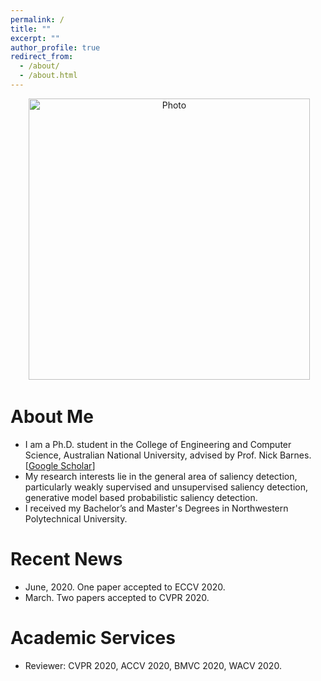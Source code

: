 ```yaml
---
permalink: /
title: ""
excerpt: ""
author_profile: true
redirect_from: 
  - /about/
  - /about.html
---
```


<p align="center">
  <img src="https://JingZhang617.github.io/file/jing_img.jpeg?raw=true" alt="Photo" style="width: 450px;"/> 
</p>

# About Me
* I am a Ph.D. student in the College of Engineering and Computer Science, Australian National University, advised by Prof. Nick Barnes. [[Google Scholar](https://scholar.google.com.au/citations?user=Qa1DMv8AAAAJ&hl=en)]
* My research interests lie in the general area of saliency detection, particularly weakly supervised and unsupervised saliency detection, generative model based probabilistic saliency detection.
* I received my Bachelor’s and Master's Degrees in Northwestern Polytechnical University.

# Recent News
* June, 2020. One paper accepted to ECCV 2020.
* March. Two papers accepted to CVPR 2020.

# Academic Services
* Reviewer: CVPR 2020, ACCV 2020, BMVC 2020, WACV 2020.

